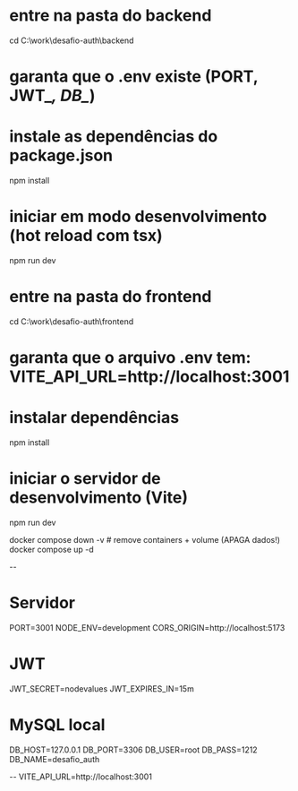 # entre na pasta do backend
cd C:\work\desafio-auth\backend

# garanta que o .env existe (PORT, JWT_*, DB_*)
# instale as dependências do package.json
npm install

# iniciar em modo desenvolvimento (hot reload com tsx)
npm run dev



# entre na pasta do frontend
cd C:\work\desafio-auth\frontend

# garanta que o arquivo .env tem: VITE_API_URL=http://localhost:3001
# instalar dependências
npm install

# iniciar o servidor de desenvolvimento (Vite)
npm run dev


docker compose down -v   # remove containers + volume (APAGA dados!)
docker compose up -d


--

# Servidor
PORT=3001
NODE_ENV=development
CORS_ORIGIN=http://localhost:5173

# JWT
JWT_SECRET=nodevalues
JWT_EXPIRES_IN=15m

# MySQL local
DB_HOST=127.0.0.1
DB_PORT=3306
DB_USER=root
DB_PASS=1212
DB_NAME=desafio_auth

--
VITE_API_URL=http://localhost:3001